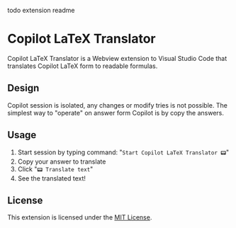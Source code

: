 todo extension readme

# Copilot LaTeX Translator

Copilot LaTeX Translator is a Webview extension to Visual Studio Code that translates Copilot LaTeX form to readable formulas.

## Design

Copilot session is isolated, any changes or modify tries is not possible. The simplest way to "operate" on answer form Copilot is by copy the answers.

## Usage

1. Start session by typing command: "`Start Copilot LaTeX Translator 📟`"
2. Copy your answer to translate
3. Click "`📟 Translate text`"
4. See the translated text!

## License

This extension is licensed under the [MIT License](LICENSE).
